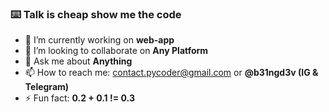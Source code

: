 ### ⌨️ Talk is cheap show me the code

- 🔭 I’m currently working on **web-app**
- 👯 I’m looking to collaborate on **Any Platform**
- 💬 Ask me about **Anything**
- 📫 How to reach me: contact.pycoder@gmail.com or **@b31ngd3v (IG & Telegram)**
- ⚡ Fun fact: **0.2 + 0.1 != 0.3**
